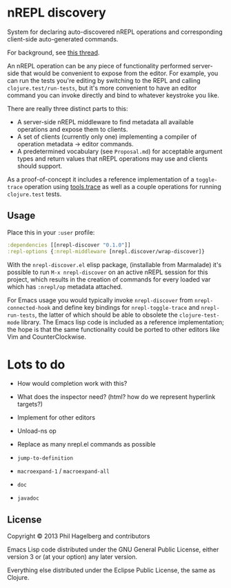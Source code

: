 # nREPL discovery

System for declaring auto-discovered nREPL operations and
corresponding client-side auto-generated commands.

For background, see [this thread](https://groups.google.com/group/clojure-tools/browse_thread/thread/c08b628a9af8346d).

An nREPL operation can be any piece of functionality performed
server-side that would be convenient to expose from the editor. For
example, you can run the tests you're editing by switching to the REPL
and calling `clojure.test/run-tests`, but it's more convenient to have
an editor command you can invoke directly and bind to whatever
keystroke you like.

There are really three distinct parts to this:

* A server-side nREPL middleware to find metadata all available
  operations and expose them to clients.
* A set of clients (currently only one) implementing a compiler of
  operation metadata -> editor commands.
* A predetermined vocabulary (see `Proposal.md`) for acceptable
  argument types and return values that nREPL operations may use and
  clients should support.

As a proof-of-concept it includes a reference implementation of a
`toggle-trace` operation using
[tools.trace](https://github.com/clojure/tools.trace) as well as a
couple operations for running `clojure.test` tests.

## Usage

Place this in your `:user` profile:

```clj
:dependencies [[nrepl-discover "0.1.0"]]
:repl-options {:nrepl-middleware [nrepl.discover/wrap-discover]}
```

With the `nrepl-discover.el` elisp package, (installable from
Marmalade) it's possible to run `M-x nrepl-discover` on an active
nREPL session for this project, which results in the creation of
commands for every loaded var which has `:nrepl/op` metadata attached.

For Emacs usage you would typically invoke `nrepl-discover` from
`nrepl-connected-hook` and define key bindings for
`nrepl-toggle-trace` and `nrepl-run-tests`, the latter of which should
be able to obsolete the `clojure-test-mode` library. The Emacs lisp
code is included as a reference implementation; the hope is that the
same functionality could be ported to other editors like Vim and
CounterClockwise.

# Lots to do

* How would completion work with this?

* What does the inspector need? (html? how do we represent hyperlink targets?)

* Implement for other editors

* Unload-ns op

* Replace as many nrepl.el commands as possible
 * `jump-to-definition`
 * `macroexpand-1` / `macroexpand-all`
 * `doc`
 * `javadoc`

## License

Copyright © 2013 Phil Hagelberg and contributors

Emacs Lisp code distributed under the GNU General Public License,
either version 3 or (at your option) any later version.

Everything else distributed under the Eclipse Public License, the same as Clojure.
